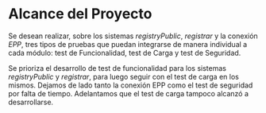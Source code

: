# Alcance del Proyecto

Se desean realizar, sobre los sistemas _registryPublic_, _registrar_ y la conexión _EPP_, tres tipos de pruebas que puedan integrarse de manera individual a cada módulo: test de Funcionalidad, test de Carga y test de Seguridad. 

Se prioriza el desarrollo de test de funcionalidad para los sistemas _registryPublic_ y _registrar_, para luego seguir con el test de carga en los mismos. Dejamos de lado tanto la conexión EPP como el test de seguridad por falta de tiempo. Adelantamos que el test de carga tampoco alcanzó a desarrollarse.
